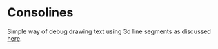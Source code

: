 # Consolines

Simple way of debug drawing text using 3d line segments as discussed [here](theorangeduck.com/page/debug-draw-text-lines).

